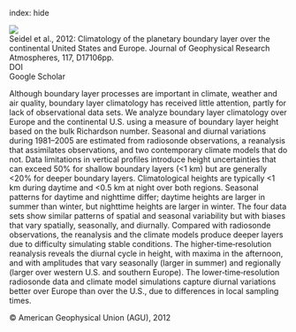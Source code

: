 index: hide

<div class="Citation">
    <div class="Citation-thumb CitationThumb-linked"  data-href="https://doi.org/10.1029/2012jd018143">
      <img src="https://static.claimspace.cloud/climate-study-static/refs/thumbs/10/Seidel_et_al_2012-thumb.png" />
    </div>

  <div class="Citation-body">
    <div class="Citation-text">Seidel et al., 2012: Climatology of the planetary boundary layer over the continental United States and Europe. <span class="Article-journal">Journal of Geophysical Research Atmospheres, </span><span class="Article-volume">117, </span>D17106pp.</div>
    <div class="Citation-links">
      <div class="CitationLink" data-href="https://doi.org/10.1029/2012jd018143">
        <div class="CitationLink-icon CitationLink-Doi"></div>
        <div class="CitationLink-text">DOI</div>
      </div>
      <div class="CitationLink" data-href="https://scholar.google.com/scholar?q=10.1029/2012jd018143">
        <div class="CitationLink-icon CitationLink-Scholar"></div>
        <div class="CitationLink-text">Google Scholar</div>
      </div>
    </div>
  </div>
</div>

Although boundary layer processes are important in climate, weather and air quality, boundary layer climatology has received little attention, partly for lack of observational data sets. We analyze boundary layer climatology over Europe and the continental U.S. using a measure of boundary layer height based on the bulk Richardson number. Seasonal and diurnal variations during 1981–2005 are estimated from radiosonde observations, a reanalysis that assimilates observations, and two contemporary climate models that do not. Data limitations in vertical profiles introduce height uncertainties that can exceed 50% for shallow boundary layers (<1 km) but are generally <20% for deeper boundary layers. Climatological heights are typically <1 km during daytime and <0.5 km at night over both regions. Seasonal patterns for daytime and nighttime differ; daytime heights are larger in summer than winter, but nighttime heights are larger in winter. The four data sets show similar patterns of spatial and seasonal variability but with biases that vary spatially, seasonally, and diurnally. Compared with radiosonde observations, the reanalysis and the climate models produce deeper layers due to difficulty simulating stable conditions. The higher‐time‐resolution reanalysis reveals the diurnal cycle in height, with maxima in the afternoon, and with amplitudes that vary seasonally (larger in summer) and regionally (larger over western U.S. and southern Europe). The lower‐time‐resolution radiosonde data and climate model simulations capture diurnal variations better over Europe than over the U.S., due to differences in local sampling times.

<div class="Citation-copy">
&copy; American Geophysical Union (AGU), 2012
</div>